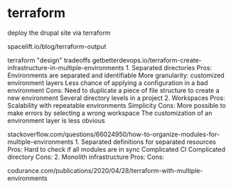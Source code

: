 # terraform
deploy the drupal site via terraform

spacelift.io/blog/terraform-output

terraform "design" tradeoffs
getbetterdevops.io/terraform-create-infrastructure-in-multiple-environments
    1. Separated directories
        Pros:
            Environments are separated and identifiable
            More granularity: customized environment layers
            Less chance of applying a configuration in a bad environment
        Cons:
            Need to duplicate a piece of file structure to create a new environment
            Several directory levels in a project
    2. Workspaces
        Pros:
            Scalability with repeatable environments
            Simplicity
        Cons:
            More possible to make errors by selecting a wrong workspace
            The customization of an environment layer is less obvious


stackoverflow.com/questions/66024950/how-to-organize-modules-for-multiple-environments
    1. Separated definitions for separated resources
        Pros:
            Hard to check if all modules are in sync
            Complicated CI
            Complicated directory
        Cons:
    2. Monolith infrastructure
        Pros:
        Cons:


codurance.com/publications/2020/04/28/terraform-with-multiple-environments
